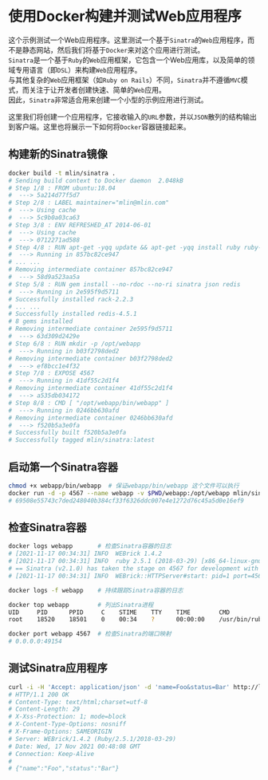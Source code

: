 # 使用Docker构建并测试Web应用程序

这个示例测试一个Web应用程序。这里测试一个基于`Sinatra`的`Web`应用程序，而不是静态网站，然后我们将基于`Docker`来对这个应用进行测试。  
`Sinatra`是一个基于`Ruby`的`Web`应用框架，它包含一个Web应用库，以及简单的领域专用语言（即`DSL`）来构建`Web`应用程序。  
与其他复杂的`Web`应用框架（如`Ruby on Rails`）不同，`Sinatra`并不遵循`MVC`模式，而关注于让开发者创建快速、简单的`Web`应用。  
因此，`Sinatra`非常适合用来创建一个小型的示例应用进行测试。

这里我们将创建一个应用程序，它接收输入的`URL`参数，并以`JSON`散列的结构输出到客户端。这里也将展示一下如何将`Docker`容器链接起来。

## 构建新的Sinatra镜像

```bash
docker build -t mlin/sinatra .
# Sending build context to Docker daemon  2.048kB
# Step 1/8 : FROM ubuntu:18.04
#  ---> 5a214d77f5d7
# Step 2/8 : LABEL maintainer="mlin@mlin.com"
#  ---> Using cache
#  ---> 5c9b0a03ca63
# Step 3/8 : ENV REFRESHED_AT 2014-06-01
#  ---> Using cache
#  ---> 0712271ad588
# Step 4/8 : RUN apt-get -yqq update && apt-get -yqq install ruby ruby-dev build-essential redis-tools
#  ---> Running in 857bc82ce947
# ... ...
# Removing intermediate container 857bc82ce947
#  ---> 58d9a523aa5a
# Step 5/8 : RUN gem install --no-rdoc --no-ri sinatra json redis
#  ---> Running in 2e595f9d5711
# Successfully installed rack-2.2.3
# ... ...
# Successfully installed redis-4.5.1
# 8 gems installed
# Removing intermediate container 2e595f9d5711
#  ---> 63d309d2429e
# Step 6/8 : RUN mkdir -p /opt/webapp
#  ---> Running in b03f2798ded2
# Removing intermediate container b03f2798ded2
#  ---> ef8bcc1e4f32
# Step 7/8 : EXPOSE 4567
#  ---> Running in 41df55c2d1f4
# Removing intermediate container 41df55c2d1f4
#  ---> a535db034172
# Step 8/8 : CMD [ "/opt/webapp/bin/webapp" ]
#  ---> Running in 0246bb630afd
# Removing intermediate container 0246bb630afd
#  ---> f520b5a3e0fa
# Successfully built f520b5a3e0fa
# Successfully tagged mlin/sinatra:latest
```

## 启动第一个Sinatra容器

```bash
chmod +x webapp/bin/webapp  # 保证webapp/bin/webapp 这个文件可以执行
docker run -d -p 4567 --name webapp -v $PWD/webapp:/opt/webapp mlin/sinatra
# 69508e55743c7ded248040b384cf33f6326ddc007e4e1272d76c45a5d0e16ef9
```

## 检查Sinatra容器

```bash
docker logs webapp       # 检查Sinatra容器的日志
# [2021-11-17 00:34:31] INFO  WEBrick 1.4.2
# [2021-11-17 00:34:31] INFO  ruby 2.5.1 (2018-03-29) [x86_64-linux-gnu]
# == Sinatra (v2.1.0) has taken the stage on 4567 for development with backup from WEBrick
# [2021-11-17 00:34:31] INFO  WEBrick::HTTPServer#start: pid=1 port=4567

docker logs -f webapp    # 持续跟踪Sinatra容器的日志

docker top webapp        # 列出Sinatra进程
UID     PID      PPID     C    STIME    TTY    TIME        CMD
root    18520    18501    0    00:34    ?      00:00:00    /usr/bin/ruby /opt/webapp/bin/webapp

docker port webapp 4567  # 检查Sinatra的端口映射
# 0.0.0.0:49154
```

## 测试Sinatra应用程序

```bash
curl -i -H 'Accept: application/json' -d 'name=Foo&status=Bar' http://localhost:49154/json
# HTTP/1.1 200 OK 
# Content-Type: text/html;charset=utf-8
# Content-Length: 29
# X-Xss-Protection: 1; mode=block
# X-Content-Type-Options: nosniff
# X-Frame-Options: SAMEORIGIN
# Server: WEBrick/1.4.2 (Ruby/2.5.1/2018-03-29)
# Date: Wed, 17 Nov 2021 00:48:08 GMT
# Connection: Keep-Alive
# 
# {"name":"Foo","status":"Bar"}
```
